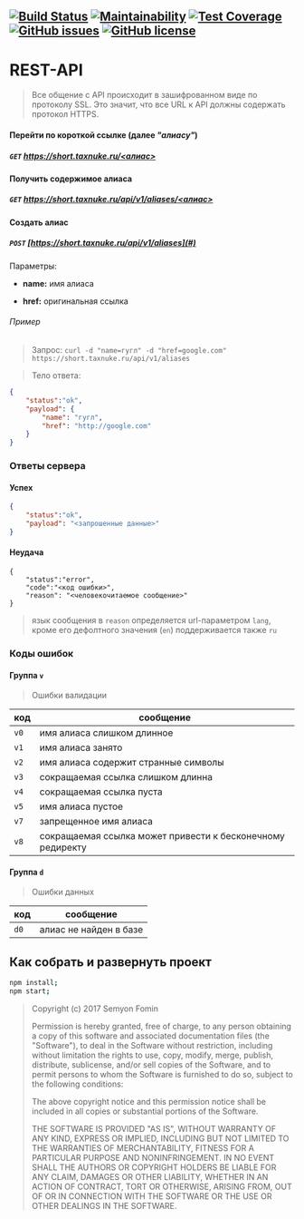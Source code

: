 [![Build Status](https://travis-ci.org/taxnuke/url-shortener.svg?branch=master)](https://travis-ci.org/taxnuke/url-shortener)
[![Maintainability](https://api.codeclimate.com/v1/badges/76293fe51f0b69fa5afe/maintainability)](https://codeclimate.com/github/taxnuke/url-shortener/maintainability)
[![Test Coverage](https://api.codeclimate.com/v1/badges/76293fe51f0b69fa5afe/test_coverage)](https://codeclimate.com/github/taxnuke/url-shortener/test_coverage)
[![GitHub issues](https://img.shields.io/github/issues/taxnuke/url-shortener.svg)](https://github.com/taxnuke/url-shortener/issues)
[![GitHub license](https://img.shields.io/github/license/taxnuke/url-shortener.svg)](https://github.com/taxnuke/url-shortener/blob/master/LICENSE)
---

# REST-API

> Все общение с API происходит в зашифрованном виде по протоколу SSL. Это значит, что все URL к API должны содержать протокол HTTPS.

#### Перейти по короткой ссылке (далее _"алиасу"_)

##### `GET` [https://short.taxnuke.ru/<алиас>](#)

#### Получить содержимое алиаса

##### `GET` [https://short.taxnuke.ru/api/v1/aliases/<алиас>](#)

#### Создать алиас

##### `POST` [https://short.taxnuke.ru/api/v1/aliases](#)

Параметры:

* **name:** имя алиаса

* **href:** оригинальная ссылка

###### Пример
> Запрос:
`curl -d "name=гугл" -d "href=google.com" https://short.taxnuke.ru/api/v1/aliases`

> Тело ответа:
```json
{
    "status":"ok",
    "payload": {
        "name": "гугл",
        "href": "http://google.com"
    }
}
```

### Ответы сервера
#### Успех
```json
{
    "status":"ok",
    "payload": "<запрошенные данные>"
}
```

#### Неудача
```
{
    "status":"error",
    "code":"<код ошибки>",
    "reason": "<человекочитаемое сообщение>"
}
```

> язык сообщения в `reason` определяется url-параметром `lang`, кроме его дефолтного значения (`en`) поддерживается также `ru`

### Коды ошибок

#### Группа `v`
> Ошибки валидации

|  код |                           сообщение                        |
|------|------------------------------------------------------------|
| `v0` | имя алиаса слишком длинное                                 |
| `v1` | имя алиаса занято                                          |
| `v2` | имя алиаса содержит странные символы                       |
| `v3` | сокращаемая ссылка слишком длинна                          |
| `v4` | сокращаемая ссылка пуста                                   |
| `v5` | имя алиаса пустое                                          |
| `v7` | запрещенное имя алиаса                                     |
| `v8` | сокращаемая ссылка может привести к бесконечному редиректу |

#### Группа `d`
> Ошибки данных

|  код |                           сообщение                         |
|------|-------------------------------------------------------------|
| `d0` | алиас не найден в базе                                      |

## Как собрать и развернуть проект
```sh
npm install;
npm start;
```

> Copyright (c) 2017 Semyon Fomin
>
> Permission is hereby granted, free of charge, to any person obtaining
> a copy of this software and associated documentation files (the
> "Software"), to deal in the Software without restriction, including
> without limitation the rights to use, copy, modify, merge, publish,
> distribute, sublicense, and/or sell copies of the Software, and to
> permit persons to whom the Software is furnished to do so, subject to
> the following conditions:
> 
> The above copyright notice and this permission notice shall be included
> in all copies or substantial portions of the Software.
> 
> THE SOFTWARE IS PROVIDED "AS IS", WITHOUT WARRANTY OF ANY KIND,
> EXPRESS OR IMPLIED, INCLUDING BUT NOT LIMITED TO THE WARRANTIES OF
> MERCHANTABILITY, FITNESS FOR A PARTICULAR PURPOSE AND NONINFRINGEMENT.
> IN NO EVENT SHALL THE AUTHORS OR COPYRIGHT HOLDERS BE LIABLE FOR ANY
> CLAIM, DAMAGES OR OTHER LIABILITY, WHETHER IN AN ACTION OF CONTRACT,
> TORT OR OTHERWISE, ARISING FROM, OUT OF OR IN CONNECTION WITH THE
> SOFTWARE OR THE USE OR OTHER DEALINGS IN THE SOFTWARE.
